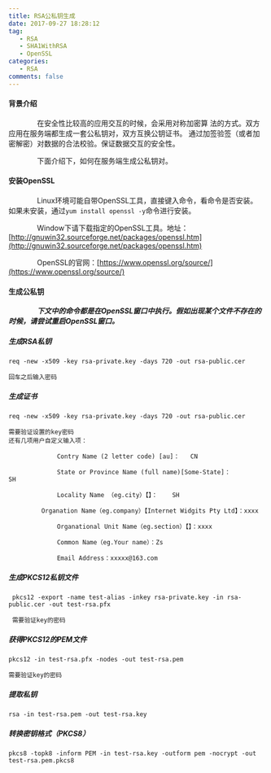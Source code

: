 ```yaml
---
title: RSA公私钥生成
date: 2017-09-27 18:28:12
tag:
   - RSA
   - SHA1WithRSA
   - OpenSSL
categories:
   - RSA
comments: false
---
```



#### 背景介绍 ####
      
　　　　在安全性比较高的应用交互的时候，会采用对称加密算 法的方式。双方应用在服务端都生成一套公私钥对，双方互换公钥证书。 通过加签验签（或者加密解密）对数据的合法校验。保证数据交互的安全性。
      
　　　　下面介绍下，如何在服务端生成公私钥对。

#### 安装OpenSSL ####

　　　　Linux环境可能自带OpenSSL工具，直接键入命令，看命令是否安装。 如果未安装，通过`yum install openssl -y`命令进行安装。

　　　　Window下请下载指定的OpenSSL工具。地址：[http://gnuwin32.sourceforge.net/packages/openssl.htm](http://gnuwin32.sourceforge.net/packages/openssl.htm)

　　　　OpenSSL的官网：[https://www.openssl.org/source/](https://www.openssl.org/source/)

#### 生成公私钥 ####

　　　　***下文中的命令都是在OpenSSL窗口中执行。假如出现某个文件不存在的时候，请尝试重启OpenSSL窗口。***
　　　　
##### 生成RSA私钥 #####

```
req -new -x509 -key rsa-private.key -days 720 -out rsa-public.cer

回车之后输入密码
```

##### 生成证书 #####

```
req -new -x509 -key rsa-private.key -days 720 -out rsa-public.cer

需要验证设置的key密码
还有几项用户自定义输入项：

　　　　　　　　Contry Name (2 letter code) [au]：   CN

　　　　　　　　State or Province Name (full name)[Some-State]：        SH

　　　　　　　　Locality Name （eg.city）【】：    SH

         Organation Name（eg.company）【Internet Widgits Pty Ltd】：xxxx

　　　　　　　　Organational Unit Name（eg.section）【】：xxxx

　　　　　　　　Common Name（eg.Your name）：Zs

　　　　　　　　Email Address：xxxxx@163.com 
```

##### 生成PKCS12私钥文件 #####

```
 pkcs12 -export -name test-alias -inkey rsa-private.key -in rsa-public.cer -out test-rsa.pfx

 需要验证key的密码
```

##### 获得PKCS12的PEM文件 #####

```
pkcs12 -in test-rsa.pfx -nodes -out test-rsa.pem

需要验证key的密码
```

#####  提取私钥 #####

```
rsa -in test-rsa.pem -out test-rsa.key
```

#####  转换密钥格式（PKCS8） #####

```
pkcs8 -topk8 -inform PEM -in test-rsa.key -outform pem -nocrypt -out test-rsa.pem.pkcs8
```